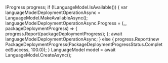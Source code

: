 IProgress<PackageDeploymentProgress> progress;
if (!LanguageModel.IsAvailable())
{
    var languageModelDeploymentOperationAsync = LanguageModel.MakeAvailableAsync();
    languageModelDeploymentOperationAsync.Progress = (_, packageDeploymentProgress) =>
    {
        progress.Report(packageDeploymentProgress);
    };
    await languageModelDeploymentOperationAsync;
}
else
{
    progress.Report(new PackageDeploymentProgress(PackageDeploymentProgressStatus.CompletedSuccess, 100.0));
}
LanguageModel model = await LanguageModel.CreateAsync();

